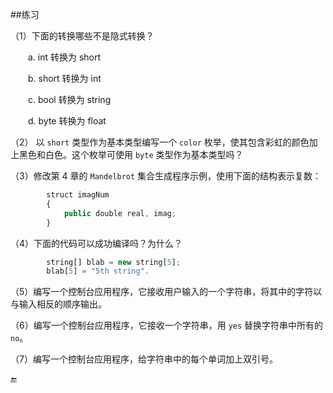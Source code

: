 ##练习

（1）下面的转换哪些不是隐式转换？

&emsp;&emsp;a. int 转换为 short

&emsp;&emsp;b. short 转换为 int

&emsp;&emsp;c. bool 转换为 string

&emsp;&emsp;d. byte 转换为 float

（2） 以 `short` 类型作为基本类型编写一个 `color` 枚举，使其包含彩虹的颜色加上黑色和白色。这个枚举可使用 `byte` 类型作为基本类型吗？

（3）修改第 4 章的 `Mandelbrot` 集合生成程序示例，使用下面的结构表示复数：

```javascript
        struct imagNum
        {
            public double real, imag;
        }
```

（4）下面的代码可以成功编译吗？为什么？

```javascript
        string[] blab = new string[5];
        blab[5] = "5th string".
```

（5）编写一个控制台应用程序，它接收用户输入的一个字符串，将其中的字符以与输入相反的顺序输出。

（6）编写一个控制台应用程序，它接收一个字符串，用 `yes` 替换字符串中所有的 `no`。

（7）编写一个控制台应用程序，给字符串中的每个单词加上双引号。










🔚
